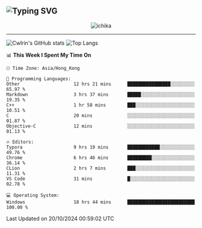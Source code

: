 ![Typing SVG](https://readme-typing-svg.demolab.com?font=Jost&size=24&pause=1000&color=7799EE&vCenter=true&multiline=true&random=false&width=435&height=100&lines=Hi+there;I'm+Sakurakouji+Nanaha;You+can+also+tell+me+Cwlrin%E2%98%86)
---
<p align="center">
  <img src="https://image.cwlrin.wiki/images/2024/06/17/Happy-Birthday2023---.png" alt="ichika" border="0" />
</p>

---
![Cwlrin's GitHub stats](https://github-readme-stats.vercel.app/api?username=cwlrin&show_icons=true&theme=buefy)
![Top Langs](https://github-readme-stats.vercel.app/api/top-langs/?username=cwlrin&layout=compact&hide=html,css)

<!--START_SECTION:waka-->
📊 **This Week I Spent My Time On** 

```text
🕑︎ Time Zone: Asia/Hong_Kong

💬 Programming Languages: 
Other                    12 hrs 21 mins      ████████████████░░░░░░░░░   65.97 % 
Markdown                 3 hrs 37 mins       █████░░░░░░░░░░░░░░░░░░░░   19.35 % 
C++                      1 hr 58 mins        ███░░░░░░░░░░░░░░░░░░░░░░   10.51 % 
C                        20 mins             ░░░░░░░░░░░░░░░░░░░░░░░░░   01.87 % 
Objective-C              12 mins             ░░░░░░░░░░░░░░░░░░░░░░░░░   01.13 % 

🔥 Editors: 
Typora                   9 hrs 19 mins       ████████████░░░░░░░░░░░░░   49.76 % 
Chrome                   6 hrs 46 mins       █████████░░░░░░░░░░░░░░░░   36.14 % 
CLion                    2 hrs 7 mins        ███░░░░░░░░░░░░░░░░░░░░░░   11.31 % 
VS Code                  31 mins             █░░░░░░░░░░░░░░░░░░░░░░░░   02.78 % 

💻 Operating System: 
Windows                  18 hrs 44 mins      █████████████████████████   100.00 % 
```


 Last Updated on 20/10/2024 00:59:02 UTC
<!--END_SECTION:waka-->
